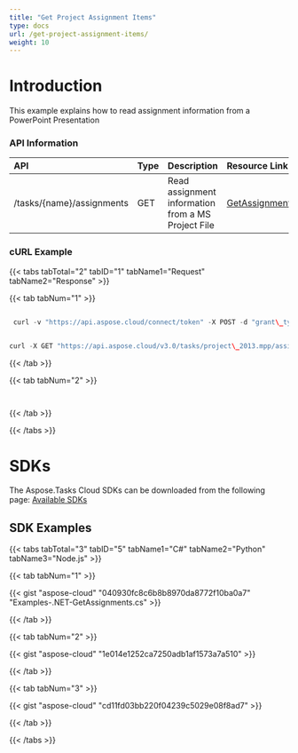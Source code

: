 ```yaml
---
title: "Get Project Assignment Items"
type: docs
url: /get-project-assignment-items/
weight: 10
---
```


# **Introduction**
This example explains how to read assignment information from a PowerPoint Presentation
### **API Information**

|**API**|**Type**|**Description**|**Resource Link**|
| :- | :- | :- | :- |
|/tasks/{name}/assignments|GET|Read assignment information from a MS Project File|[GetAssignments](https://apireference.aspose.cloud/tasks/#/TasksAssignments/GetAssignments)|
### **cURL Example**
{{< tabs tabTotal="2" tabID="1" tabName1="Request" tabName2="Response" >}}

{{< tab tabNum="1" >}}

```java

 curl -v "https://api.aspose.cloud/connect/token" -X POST -d "grant\_type=client\_credentials&client\_id=78946fb4-3bd4-4d3e-b309-f9e2ff9ac6f9&client\_secret=b125f13bf6b76ed81ee990142d841195" -H "Content-Type: application/x-www-form-urlencoded" -H "Accept: application/json"

```

```java

curl -X GET "https://api.aspose.cloud/v3.0/tasks/project\_2013.mpp/assignments" -H "accept: application/json" -H "authorization: Bearer eyJhbGciOiJSUzI1NiIsInR5cCI6IkpXVCJ9.eyJuYmYiOjE1NjI5NjUyODMsImV4cCI6MTU2MzA1MTY4MywiaXNzIjoiaHR0cHM6Ly9hcGkuYXNwb3NlLmNsb3VkIiwiYXVkIjpbImh0dHBzOi8vYXBpLmFzcG9zZS5jbG91ZC9yZXNvdXJjZXMiLCJhcGkucGxhdGZvcm0iLCJhcGkucHJvZHVjdHMiXSwiY2xpZW50X2lkIjoiNzg5NDZmYjQtM2JkNC00ZDNlLWIzMDktZjllMmZmOWFjNmY5IiwiY2xpZW50X2lkU3J2SWQiOiIiLCJzY29wZSI6WyJhcGkucGxhdGZvcm0iLCJhcGkucHJvZHVjdHMiXX0.FoEBnju-L64IPG4LC4cr3fPE9v-2r-ISWj0vOn-QP7vpUz5nw2v7pjbr7bn1ur5ljT0fR1Yofydu6nGqArTRZoqlR8LsHrEK5cbloN49B80Y6w\_slzSBj-1CRjNKpsk7kwB3miJzuEbRB5KeVU78arqkT70T2dZaehdGZ4Cj2DvVA9-ZmKPL9O89\_G8dT\_FIGDychhhuiNbuIkohQv7aU2byYFAM8ylKSHJE8FvjllQy0HtCmmZbyNBuLmf7ecdLvc0mxNiPzJscNoqkMobrzztkf6pIdG\_dfqWbkMCBWlnlb4WM-8twDTp4Z0n1Rt26lmmZY0AAgNQbxbsNUPTfWA"

```

{{< /tab >}}

{{< tab tabNum="2" >}}

```java



```

{{< /tab >}}

{{< /tabs >}}
# **SDKs**
The Aspose.Tasks Cloud SDKs can be downloaded from the following page: [Available SDKs](/available-sdks/)
## **SDK Examples**
{{< tabs tabTotal="3" tabID="5" tabName1="C#" tabName2="Python" tabName3="Node.js" >}}

{{< tab tabNum="1" >}}

{{< gist "aspose-cloud" "040930fc8c6b8b8970da8772f10ba0a7" "Examples-.NET-GetAssignments.cs" >}}

{{< /tab >}}

{{< tab tabNum="2" >}}

{{< gist "aspose-cloud" "1e014e1252ca7250adb1af1573a7a510" >}}

{{< /tab >}}

{{< tab tabNum="3" >}}

{{< gist "aspose-cloud" "cd11fd03bb220f04239c5029e08f8ad7" >}}

{{< /tab >}}

{{< /tabs >}}
